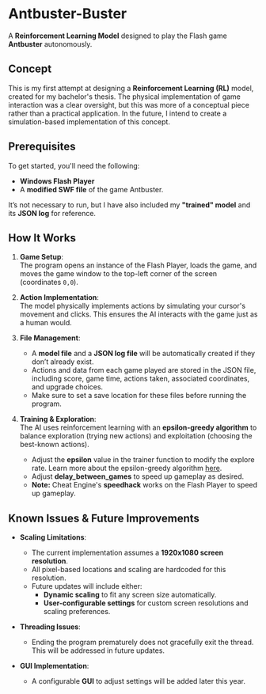 # Antbuster-Buster
A **Reinforcement Learning Model** designed to play the Flash game **Antbuster** autonomously.

## Concept
This is my first attempt at designing a **Reinforcement Learning (RL)** model, created for my bachelor's thesis. The physical implementation of game interaction was a clear oversight, but this was more of a conceptual piece rather than a practical application. In the future, I intend to create a simulation-based implementation of this concept.

## Prerequisites
To get started, you'll need the following:
- **Windows Flash Player**
- A **modified SWF file** of the game Antbuster.

It’s not necessary to run, but I have also included my **"trained" model** and its **JSON log** for reference.

## How It Works
1. **Game Setup**:  
   The program opens an instance of the Flash Player, loads the game, and moves the game window to the top-left corner of the screen (coordinates `0,0`).

2. **Action Implementation**:  
   The model physically implements actions by simulating your cursor's movement and clicks. This ensures the AI interacts with the game just as a human would.

3. **File Management**:  
   - A **model file** and a **JSON log file** will be automatically created if they don’t already exist.  
   - Actions and data from each game played are stored in the JSON file, including score, game time, actions taken, associated coordinates, and upgrade choices.  
   - Make sure to set a save location for these files before running the program.  

4. **Training & Exploration**:  
   The AI uses reinforcement learning with an **epsilon-greedy algorithm** to balance exploration (trying new actions) and exploitation (choosing the best-known actions).  
   - Adjust the **epsilon** value in the trainer function to modify the explore rate. Learn more about the epsilon-greedy algorithm [here](https://www.geeksforgeeks.org/epsilon-greedy-algorithm-in-reinforcement-learning/).  
   - Adjust **delay_between_games** to speed up gameplay as desired.  
   - **Note:** Cheat Engine's **speedhack** works on the Flash Player to speed up gameplay.

## Known Issues & Future Improvements
- **Scaling Limitations**:  
  - The current implementation assumes a **1920x1080 screen resolution**.  
  - All pixel-based locations and scaling are hardcoded for this resolution.  
  - Future updates will include either:  
    - **Dynamic scaling** to fit any screen size automatically.  
    - **User-configurable settings** for custom screen resolutions and scaling preferences.

- **Threading Issues**:  
  - Ending the program prematurely does not gracefully exit the thread. This will be addressed in future updates.

- **GUI Implementation**:  
  - A configurable **GUI** to adjust settings will be added later this year.
